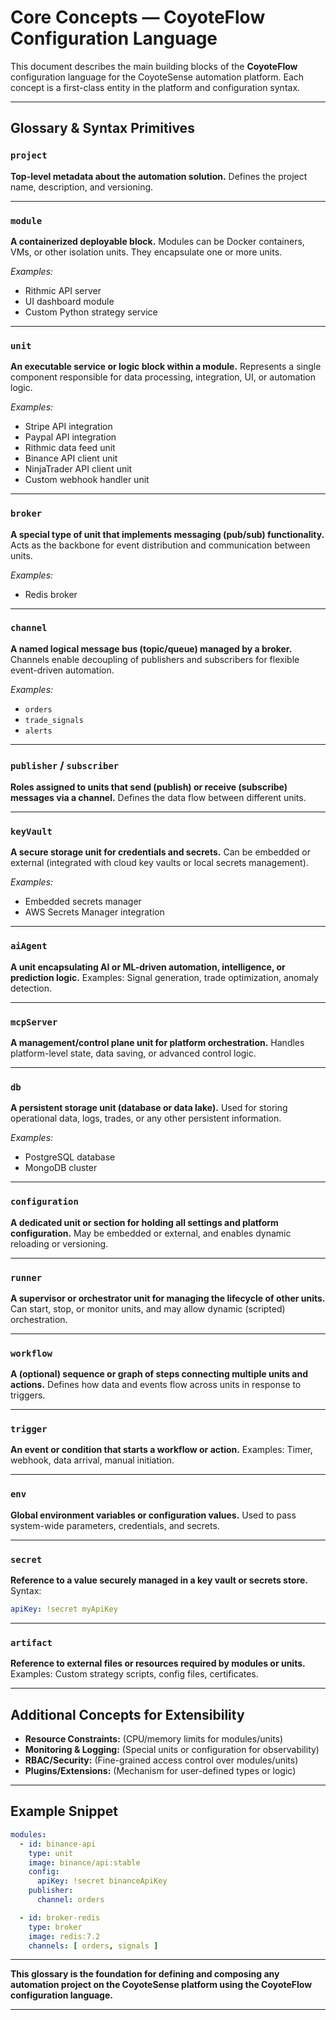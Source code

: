 # Core Concepts — CoyoteFlow Configuration Language

This document describes the main building blocks of the **CoyoteFlow** configuration language for the CoyoteSense automation platform. Each concept is a first-class entity in the platform and configuration syntax.

---

## Glossary & Syntax Primitives

### `project`

**Top-level metadata about the automation solution.**
Defines the project name, description, and versioning.

---

### `module`

**A containerized deployable block.**
Modules can be Docker containers, VMs, or other isolation units. They encapsulate one or more units.

*Examples:*

* Rithmic API server
* UI dashboard module
* Custom Python strategy service

---

### `unit`

**An executable service or logic block within a module.**
Represents a single component responsible for data processing, integration, UI, or automation logic.

*Examples:*

* Stripe API integration
* Paypal API integration
* Rithmic data feed unit
* Binance API client unit
* NinjaTrader API client unit
* Custom webhook handler unit

---

### `broker`

**A special type of unit that implements messaging (pub/sub) functionality.**
Acts as the backbone for event distribution and communication between units.

*Examples:*

* Redis broker

---

### `channel`

**A named logical message bus (topic/queue) managed by a broker.**
Channels enable decoupling of publishers and subscribers for flexible event-driven automation.

*Examples:*

* `orders`
* `trade_signals`
* `alerts`

---

### `publisher` / `subscriber`

**Roles assigned to units that send (publish) or receive (subscribe) messages via a channel.**
Defines the data flow between different units.

---

### `keyVault`

**A secure storage unit for credentials and secrets.**
Can be embedded or external (integrated with cloud key vaults or local secrets management).

*Examples:*

* Embedded secrets manager
* AWS Secrets Manager integration

---

### `aiAgent`

**A unit encapsulating AI or ML-driven automation, intelligence, or prediction logic.**
Examples: Signal generation, trade optimization, anomaly detection.

---

### `mcpServer`

**A management/control plane unit for platform orchestration.**
Handles platform-level state, data saving, or advanced control logic.

---

### `db`

**A persistent storage unit (database or data lake).**
Used for storing operational data, logs, trades, or any other persistent information.

*Examples:*

* PostgreSQL database
* MongoDB cluster

---

### `configuration`

**A dedicated unit or section for holding all settings and platform configuration.**
May be embedded or external, and enables dynamic reloading or versioning.

---

### `runner`

**A supervisor or orchestrator unit for managing the lifecycle of other units.**
Can start, stop, or monitor units, and may allow dynamic (scripted) orchestration.

---

### `workflow`

**A (optional) sequence or graph of steps connecting multiple units and actions.**
Defines how data and events flow across units in response to triggers.

---

### `trigger`

**An event or condition that starts a workflow or action.**
Examples: Timer, webhook, data arrival, manual initiation.

---

### `env`

**Global environment variables or configuration values.**
Used to pass system-wide parameters, credentials, and secrets.

---

### `secret`

**Reference to a value securely managed in a key vault or secrets store.**
Syntax:

```yaml
apiKey: !secret myApiKey
```

---

### `artifact`

**Reference to external files or resources required by modules or units.**
Examples: Custom strategy scripts, config files, certificates.

---

## Additional Concepts for Extensibility

* **Resource Constraints:** (CPU/memory limits for modules/units)
* **Monitoring & Logging:** (Special units or configuration for observability)
* **RBAC/Security:** (Fine-grained access control over modules/units)
* **Plugins/Extensions:** (Mechanism for user-defined types or logic)

---

## Example Snippet

```yaml
modules:
  - id: binance-api
    type: unit
    image: binance/api:stable
    config:
      apiKey: !secret binanceApiKey
    publisher:
      channel: orders

  - id: broker-redis
    type: broker
    image: redis:7.2
    channels: [ orders, signals ]
```

---

**This glossary is the foundation for defining and composing any automation project on the CoyoteSense platform using the CoyoteFlow configuration language.**

---
